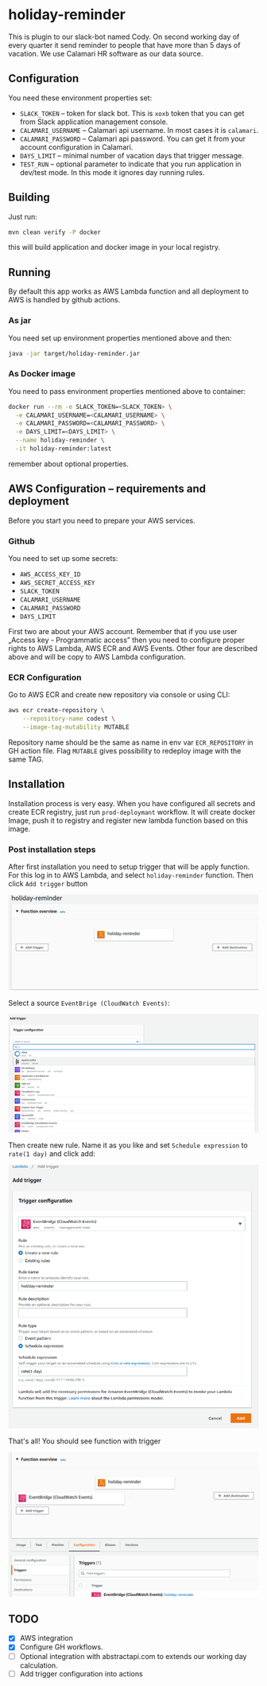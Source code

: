 # holiday-reminder

This is plugin to our slack-bot named Cody. On second working day of every quarter it send reminder to people that have
more than 5 days of vacation. We use Calamari HR software as our data source.

## Configuration

You need these environment properties set:

* `SLACK_TOKEN` – token for slack bot. This is `xoxb` token that you can get from Slack application management console.
* `CALAMARI_USERNAME` – Calamari api username. In most cases it is `calamari`.
* `CALAMARI_PASSWORD` – Calamari api password. You can get it from your account configuration in Calamari.
* `DAYS_LIMIT` – minimal number of vacation days that trigger message.
* `TEST_RUN` – optional parameter to indicate that you run application in dev/test mode. In this mode it ignores day
  running rules.

## Building

Just run:

```bash
mvn clean verify -P docker
```

this will build application and docker image in your local registry.

## Running

By default this app works as AWS Lambda function and all deployment to AWS is handled by github actions.

### As jar

You need set up environment properties mentioned above and then:

```bash
java -jar target/holiday-reminder.jar
```

### As Docker image

You need to pass environment properties mentioned above to container:

```bash
docker run --rm -e SLACK_TOKEN=<SLACK_TOKEN> \
  -e CALAMARI_USERNAME=<CALAMARI_USERNAME> \
  -e CALAMARI_PASSWORD=<CALAMARI_PASSWORD> \
  -e DAYS_LIMIT=<DAYS_LIMIT> \
  --name holiday-reminder \
  -it holiday-reminder:latest
```

remember about optional properties.

## AWS Configuration – requirements and deployment

Before you start you need to prepare your AWS services.

### Github

You need to set up some secrets:

- `AWS_ACCESS_KEY_ID`
- `AWS_SECRET_ACCESS_KEY`
- `SLACK_TOKEN`
- `CALAMARI_USERNAME`
- `CALAMARI_PASSWORD`
- `DAYS_LIMIT`

First two are about your AWS account. Remember that if you use user „Access key - Programmatic access” then you need to
configure proper rights to AWS Lambda, AWS ECR and AWS Events. Other four are described above and will be copy to AWS
Lambda configuration.

### ECR Configuration

Go to AWS ECR and create new repository via console or using CLI:

```bash
aws ecr create-repository \
    --repository-name codest \
    --image-tag-mutability MUTABLE
```

Repository name should be the same as name in env var `ECR_REPOSITORY` in GH action file.
Flag `MUTABLE` gives possibility to redeploy image with the same TAG.

## Installation

Installation process is very easy. When you have configured all secrets and create ECR registry, just
run `prod-deploymant` workflow. It will create docker Image, push it to registry and register new lambda function based
on this image.

### Post installation steps

After first installation you need to setup trigger that will be apply function. For this log in to AWS Lambda, and
select `holiday-reminder` function.
Then click `Add trigger` button

![](/img/lambda1.png)

Select a source `EventBrige (CloudWatch Events)`:

![](/img/lambda2.png)

Then create new rule. Name it as you like and set `Schedule expression` to `rate(1 day)` and click add:

![](/img/lambda3.png)

That's all! You should see function with trigger

![](/img/lambda4.png)

## TODO

- [x] AWS integration
- [x] Configure GH workflows.
- [ ] Optional integration with abstractapi.com to extends our working day calculation.
- [ ] Add trigger configuration into actions